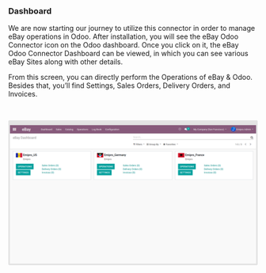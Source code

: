 
### Dashboard



We are now starting our journey to utilize this connector in order to manage eBay operations in Odoo. After installation, you will see the eBay Odoo Connector icon on the Odoo dashboard. Once you click on it, the eBay Odoo Connector Dashboard can be viewed, in which you can see various eBay Sites along with other details.


From this screen, you can directly perform the Operations of eBay & Odoo. Besides that, you’ll find Settings, Sales Orders, Delivery Orders, and Invoices.


 


![](./images/6-1.png)



